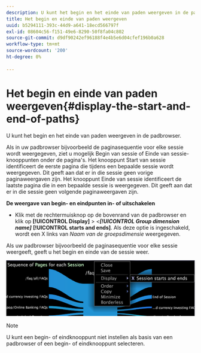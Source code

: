 ```yaml
---
description: U kunt het begin en het einde van paden weergeven in de padbrowser.
title: Het begin en einde van paden weergeven
uuid: b5294111-393c-44d9-a641-18ecd566797f
exl-id: 08604c56-f151-49e6-8290-50f8fa04c802
source-git-commit: d9df90242ef96188f4e4b5e6d04cfef196b0a628
workflow-type: tm+mt
source-wordcount: '200'
ht-degree: 0%

---
```


# Het begin en einde van paden weergeven{#display-the-start-and-end-of-paths}

U kunt het begin en het einde van paden weergeven in de padbrowser.

Als in uw padbrowser bijvoorbeeld de paginasequentie voor elke sessie wordt weergegeven, ziet u mogelijk Begin van sessie of Einde van sessie-knooppunten onder de pagina&#39;s. Het knooppunt Start van sessie identificeert de eerste pagina die tijdens een bepaalde sessie wordt weergegeven. Dit geeft aan dat er in die sessie geen vorige paginaweergaven zijn. Het knooppunt Einde van sessie identificeert de laatste pagina die in een bepaalde sessie is weergegeven. Dit geeft aan dat er in die sessie geen volgende paginaweergaven zijn.

**De weergave van begin- en eindpunten in- of uitschakelen**

* Klik met de rechtermuisknop op de bovenrand van de padbrowser en klik op **[!UICONTROL Display]** > *&lt;**[!UICONTROL Group dimension name]*** **[!UICONTROL starts and ends]**. Als deze optie is ingeschakeld, wordt een X links van *Naam van de groepsdimensie* weergegeven.

Als uw padbrowser bijvoorbeeld de paginasequentie voor elke sessie weergeeft, geeft u het begin en einde van de sessie weer.

![](assets/vis_PathBrowser_StartsAndEnds.png)

>[!NOTE]
>
>U kunt een begin- of eindknooppunt niet instellen als basis van een padbrowser of een begin- of eindknooppunt selecteren.
